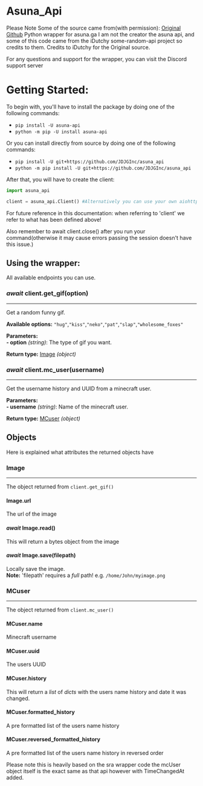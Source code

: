 # Asuna_Api

Please Note Some of the source came from(with permission):
[Original Github](https://github.com/iDutchy/sr_api/)
Python wrapper for asuna.ga I am not the creator the asuna api, and some of this code came from the iDutchy some-random-api project so credits to them. Credits to iDutchy for the Original source.

For any questions and support for the wrapper, you can visit the Discord support server

# Getting Started:
To begin with, you'll have to install the package by doing one of the following commands:
- `pip install -U asuna-api`
- `python -m pip -U install asuna-api`

Or you can install directly from source by doing one of the following commands:
- `pip install -U git+https://github.com/JDJGInc/asuna_api`
- `python -m pip install -U git+https://github.com/JDJGInc/asuna_api`

After that, you will have to create the client:
```python
import asuna_api

client = asuna_api.Client() #Alternatively you can use your own aiohttp.ClientSession by passing session=yoursession to this
```
For future reference in this documentation: when referring to 'client' we refer to what has been defined above!

Also remember to await client.close() after you run your command(otherwise it may cause errors passing the session doesn't have this issue.)
 
## Using the wrapper:
 
All available endpoints you can use.

### *await* client.get_gif(option)
---
Get a random funny gif.

**Available options:** `"hug"`,`"kiss"`,`"neko"`,`"pat"`,`"slap"`,`"wholesome_foxes"`

**Parameters:**\
**- option** *(string)*: The type of gif you want.

**Return type:** [Image](https://github.com/JDJGInc/asuna_api/blob/master/DOCUMENTATION.md#image "Image object attributes") *(object)*

### *await* client.mc_user(username)
---
Get the username history and UUID from a minecraft user.

**Parameters:**\
**- username** *(string)*: Name of the minecraft user.

**Return type:** [MCuser](https://github.com/JDJGInc/asuna_api/blob/master/DOCUMENTATION.md#mcuser "MCuser object attributes") *(object)*

## Objects

Here is explained what attributes the returned objects have

### Image
---
The object returned from `client.get_gif()`

#### Image.url
The url of the image

#### *await* Image.read()
This will return a bytes object from the image

#### *await* Image.save(filepath)
Locally save the image.\
**Note:** 'filepath' requires a *full* path! e.g. `/home/John/myimage.png`

### MCuser
---
The object returned from `client.mc_user()`

#### MCuser.name
Minecraft username

#### MCuser.uuid
The users UUID

#### MCuser.history
This will return a *list* of *dicts* with the users name history and date it was changed.

#### MCuser.formatted_history
A pre formatted list of the users name history

#### MCuser.reversed_formatted_history
A pre formatted list of the users name history in reversed order

Please note this is heavily based on the sra wrapper code the mcUser object itself is the exact same as that api however with TimeChangedAt added.
